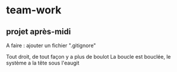 # team-work
## projet après-midi 
A faire : ajouter un fichier ".gitignore"

Tout droit, de tout façon y a plus de boulot
La boucle est bouclée, le système a la tête sous l'eaugit 